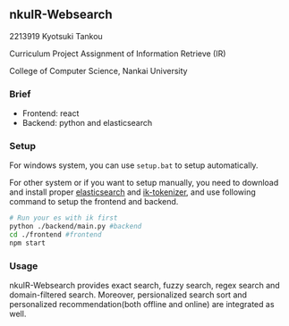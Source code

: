 ## nkuIR-Websearch
2213919 Kyotsuki Tankou

Curriculum Project Assignment of Information Retrieve (IR)

College of Computer Science, Nankai University
### Brief
- Frontend: react
- Backend: python and elasticsearch
### Setup
For windows system, you can use `setup.bat` to setup automatically.

For other system or if you want to setup manually, you need to download and install proper [elasticsearch](https://www.elastic.co/cn/downloads/elasticsearch) and [ik-tokenizer](https://release.infinilabs.com/analysis-ik/), and use following command to setup the frontend and backend.

```bash
# Run your es with ik first
python ./backend/main.py #backend
cd ./frontend #frontend
npm start
```

### Usage
nkuIR-Websearch provides exact search, fuzzy search, regex search and domain-filtered search. Moreover, persionalized search sort and personalized recommendation(both offline and online) are integrated as well.